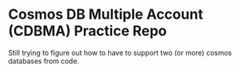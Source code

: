 # Cosmos DB Multiple Account (CDBMA) Practice Repo

Still trying to figure out how to have to support two (or more) cosmos databases from code.